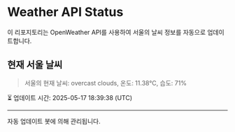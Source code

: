 
# Weather API Status

이 리포지토리는 OpenWeather API를 사용하여 서울의 날씨 정보를 자동으로 업데이트합니다.

## 현재 서울 날씨
> 서울의 현재 날씨: overcast clouds, 온도: 11.38°C, 습도: 71%

⏳ 업데이트 시간: 2025-05-17 18:39:38 (UTC)

---
자동 업데이트 봇에 의해 관리됩니다.
